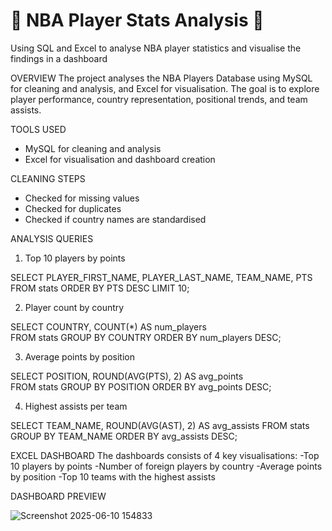 # 🏀 NBA Player Stats Analysis 🏀
Using SQL and Excel to analyse NBA player statistics and visualise the findings in a dashboard


OVERVIEW
The project analyses the NBA Players Database using MySQL for cleaning and analysis, and Excel for visualisation.
The goal is to explore player performance, country representation, positional trends, and team assists.

TOOLS USED
- MySQL for cleaning and analysis
- Excel for visualisation and dashboard creation


CLEANING STEPS
- Checked for missing values
- Checked for duplicates
- Checked if country names are standardised

ANALYSIS QUERIES
1. Top 10 players by points

SELECT PLAYER_FIRST_NAME, PLAYER_LAST_NAME, TEAM_NAME, PTS   
FROM stats
ORDER BY PTS DESC
LIMIT 10;

2. Player count by country

SELECT COUNTRY, COUNT(*) AS num_players  
FROM stats
GROUP BY COUNTRY
ORDER BY num_players DESC; 

3. Average points by position

SELECT POSITION, ROUND(AVG(PTS), 2) AS avg_points  
FROM stats
GROUP BY POSITION
ORDER BY avg_points DESC;

4. Highest assists per team

SELECT TEAM_NAME, ROUND(AVG(AST), 2) AS avg_assists 
FROM stats
GROUP BY TEAM_NAME
ORDER BY avg_assists DESC;


EXCEL DASHBOARD
The dashboards consists of 4 key visualisations:
-Top 10 players by points
-Number of foreign players by country
-Average points by position
-Top 10 teams with the highest assists

DASHBOARD PREVIEW

![Screenshot 2025-06-10 154833](https://github.com/user-attachments/assets/80c36b4a-d346-4071-a7d7-5db010ce3448)

